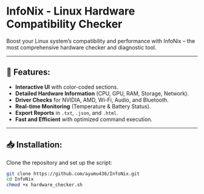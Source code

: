 # InfoNix - Linux Hardware Compatibility Checker  

Boost your Linux system’s compatibility and performance with InfoNix – the most comprehensive hardware checker and diagnostic tool.  

---

## 🚀 Features:  
- **Interactive UI** with color-coded sections.  
- **Detailed Hardware Information** (CPU, GPU, RAM, Storage, Network).  
- **Driver Checks** for NVIDIA, AMD, Wi-Fi, Audio, and Bluetooth.  
- **Real-time Monitoring** (Temperature & Battery Status).  
- **Export Reports** in `.txt`, `.json`, and `.html`.  
- **Fast and Efficient** with optimized command execution.  

---

## 📥 Installation:  
Clone the repository and set up the script:  
```bash
git clone https://github.com/ayumu436/InfoNix.git
cd InfoNix
chmod +x hardware_checker.sh
